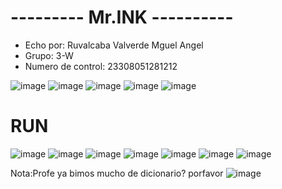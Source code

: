 # --------- Mr.INK ----------
- Echo por: Ruvalcaba Valverde Mguel Angel
- Grupo: 3-W
- Numero de control: 23308051281212

![image](https://github.com/user-attachments/assets/7b44e12b-3277-4518-a2fd-0bafbf4fd2db)
![image](https://github.com/user-attachments/assets/e8cde855-0bfe-4e4e-96c9-c6444394044b)
![image](https://github.com/user-attachments/assets/e3511a06-e3eb-46e0-af73-8a1173b87b78)
![image](https://github.com/user-attachments/assets/8b1956e7-93c8-4cac-964c-1a4238042a87)
![image](https://github.com/user-attachments/assets/ca269d6d-9edd-450f-a7f4-ddf1a5ea0965)
# RUN
![image](https://github.com/user-attachments/assets/1a07f26c-ca9c-4dc9-b742-0ba96febfe09)
![image](https://github.com/user-attachments/assets/a614b7f8-54f5-44c1-85a2-b059900caf23)
![image](https://github.com/user-attachments/assets/d5ca8a90-a4cd-48a0-9cdc-a033d1cca422)
![image](https://github.com/user-attachments/assets/887bc890-c81e-426c-9010-9a33679a643f)
![image](https://github.com/user-attachments/assets/b9f50384-d065-43b7-bdcb-c868bdbab3ad)
![image](https://github.com/user-attachments/assets/da5ecc62-cf08-470f-b761-8117af757394)
![image](https://github.com/user-attachments/assets/550e0dca-baa0-4fc7-9d87-d18853415a8b)

Nota:Profe ya bimos mucho de dicionario?
porfavor
![image](https://github.com/user-attachments/assets/70fcb70e-d790-46d5-8fa9-60a62fa247a8)
